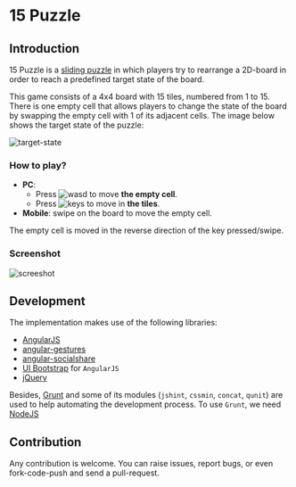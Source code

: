 15 Puzzle
=========

## Introduction
15 Puzzle is a [sliding puzzle](http://en.wikipedia.org/wiki/Sliding_puzzle) in which players try to rearrange a 2D-board in order to reach a predefined target state of the board.

This game consists of a 4x4 board with 15 tiles, numbered from 1 to 15. There is one empty cell that allows players to change the state of the board by swapping the empty cell with 1 of its adjacent cells. The image below shows the target state of the puzzle:

![target-state](https://github.com/xuanluong/15-puzzle/blob/master/images/target-state.png)
### How to play?

+ **PC**: 
  + Press  ![wasd](https://github.com/xuanluong/15-puzzle/blob/master/images/wasd.png) to move **the empty cell**.
  + Press  ![keys](https://github.com/xuanluong/15-puzzle/blob/master/images/keys.png)  to move in **the tiles**.
+ **Mobile**: swipe on the board to move the empty cell.

The empty cell is moved in the reverse direction of the key pressed/swipe.

### Screenshot

![screeshot](https://raw.githubusercontent.com/xuanluong/15-puzzle/master/screenshot.png)

## Development

The implementation makes use of the following libraries:
+ [AngularJS](https://angularjs.org/)
+ [angular-gestures](https://github.com/wzr1337/angular-gestures)
+ [angular-socialshare](https://github.com/djds4rce/angular-socialshare)
+ [UI Bootstrap](http://angular-ui.github.io/bootstrap/) for `AngularJS`
+ [jQuery](http://jquery.com/)

Besides, [Grunt](http://gruntjs.com/) and some of its modules (`jshint`, `cssmin`, `concat`, `qunit`) are used to help automating the development process. To use `Grunt`, we need [NodeJS](http://nodejs.org/)

## Contribution

Any contribution is welcome. You can raise issues, report bugs, or even fork-code-push and send a pull-request. 

